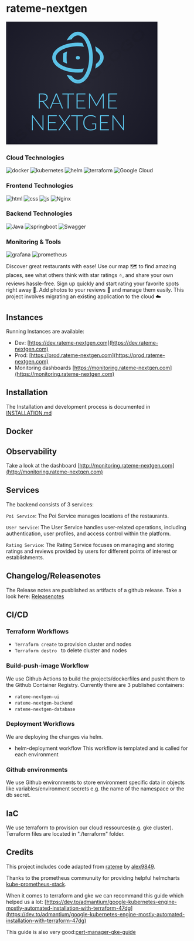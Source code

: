 # rateme-nextgen

<img src="docs/logo.png" />

### Cloud Technologies
![docker](https://img.shields.io/badge/Docker-2CA5E0?style=for-the-badge&logo=docker&logoColor=white)
![kubernetes](https://img.shields.io/badge/kubernetes-326ce5.svg?&style=for-the-badge&logo=kubernetes&logoColor=white)
![helm](https://img.shields.io/badge/Helm-0F1689?style=for-the-badge&logo=Helm&labelColor=0F1689)
![terraform](https://img.shields.io/badge/Terraform-7B42BC?style=for-the-badge&logo=terraform&logoColor=white)
![Google Cloud](https://img.shields.io/badge/GoogleCloud-%234285F4.svg?style=for-the-badge&logo=google-cloud&logoColor=white)

### Frontend Technologies
![html](https://img.shields.io/badge/HTML5-E34F26?style=for-the-badge&logo=html5&logoColor=white)
![css](https://img.shields.io/badge/CSS3-1572B6?style=for-the-badge&logo=css3&logoColor=white)
![js](https://img.shields.io/badge/JavaScript-323330?style=for-the-badge&logo=javascript&logoColor=F7DF1E)
![Nginx](https://img.shields.io/badge/nginx-%23009639.svg?style=for-the-badge&logo=nginx&logoColor=white)


### Backend Technologies
![Java](https://img.shields.io/badge/java-%23ED8B00.svg?style=for-the-badge&logo=openjdk&logoColor=white)
![springboot](https://img.shields.io/badge/Spring_Boot-F2F4F9?style=for-the-badge&logo=spring-boot)
![Swagger](https://img.shields.io/badge/-Swagger-%23Clojure?style=for-the-badge&logo=swagger&logoColor=white)

### Monitoring & Tools
![grafana](https://img.shields.io/badge/Grafana-F2F4F9?style=for-the-badge&logo=grafana&logoColor=orange&labelColor=F2F4F9)
![prometheus](https://img.shields.io/badge/Prometheus-000000?style=for-the-badge&logo=prometheus&labelColor=000000)




Discover great restaurants with ease! Use our map 🗺️ to find amazing places, see what others think with star ratings ⭐, and share your own reviews hassle-free. Sign up quickly and start rating your favorite spots right away 🚀. Add photos to your reviews 📸 and manage them easily. This project involves migrating an existing application to the cloud ☁️ 

## Instances

Running Instances are available:

- Dev: [https://dev.rateme-nextgen.com](https://dev.rateme-nextgen.com)
- Prod: [https://prod.rateme-nextgen.com](https://prod.rateme-nextgen.com)
- Monitoring dashboards [https://monitoring.rateme-nextgen.com](https://monitoring.rateme-nextgen.com)

## Installation

The Installation and development process is documented in [INSTALLATION.md](./docs/INSTALLATION.md)

## Docker

## Observability

Take a look at the dashboard [http://monitoring.rateme-nextgen.com](http://monitoring.rateme-nextgen.com)


## Services

The backend consists of 3 services:

`Poi Service`: The Poi Service manages locations of the restaurants.

`User Service`: The User Service handles user-related operations, including authentication, user profiles, and access control within the platform.

`Rating Service`: The Rating Service focuses on managing and storing ratings and reviews provided by users for different points of interest or establishments.


## Changelog/Releasenotes

The Release notes are pusblished as artifacts of a github release.
Take a look here: [Releasenotes](https://github.com/GoldJns/rateme-nextgen/releases)

## CI/CD

### Terraform Workflows
- `Terraform create` to provision cluster and nodes
- `Terraform destro ` to delete cluster and nodes

### Build-push-image Workflow
We use Github Actions to build the projects/dockerfiles and pusht them to the Github Container Registry.
Currently there are 3 published containers:
- `rateme-nextgen-ui`
- `rateme-nextgen-backend`
- `rateme-nextgen-database`

### Deployment Workflows
We are deploying the changes via helm.
- helm-deployment workflow 
This workflow is templated and is called for each environment

### Github environments

We use Github environments to store environment specific data in objects like variables/environment secrets
e.g. the name of the namespace or the db secret.


## IaC

We use terraform to provision our cloud ressources(e.g. gke cluster). Terraform files are located in "./terraform" folder.

## Credits
This project includes code adapted from [rateme](https://github.com/alex9849/rateme) by [alex9849](https://github.com/alex9849). 

Thanks to the prometheus communuity for providing helpful helmcharts [kube-prometheus-stack](https://github.com/prometheus-community/helm-charts/tree/main/charts/kube-prometheus-stack ).

When it comes to terraform and gke we can recommand this guide which helped us a lot: [https://dev.to/admantium/google-kubernetes-engine-mostly-automated-installation-with-terraform-47dg](https://dev.to/admantium/google-kubernetes-engine-mostly-automated-installation-with-terraform-47dg) 

This guide is also very good:[cert-manager-gke-guide](https://cert-manager.io/docs/tutorials/getting-started-with-cert-manager-on-google-kubernetes-engine-using-lets-encrypt-for-ingress-ssl/#7-create-an-issuer-for-lets-encrypt-staging)